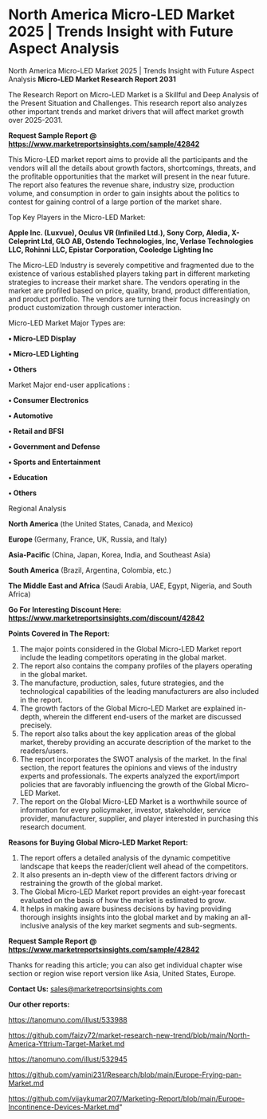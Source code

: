 # North America Micro-LED Market 2025 | Trends Insight with Future Aspect Analysis
North America Micro-LED Market 2025 | Trends Insight with Future Aspect Analysis
<strong>Micro-LED Market Research Report 2031</strong>

The Research Report on Micro-LED Market is a Skillful and Deep Analysis of the Present Situation and Challenges. This research report also analyzes other important trends and market drivers that will affect market growth over 2025-2031.

<strong>Request Sample Report @ <a href=https://www.marketreportsinsights.com/sample/42842>https://www.marketreportsinsights.com/sample/42842</a></strong>

This Micro-LED market report aims to provide all the participants and the vendors will all the details about growth factors, shortcomings, threats, and the profitable opportunities that the market will present in the near future. The report also features the revenue share, industry size, production volume, and consumption in order to gain insights about the politics to contest for gaining control of a large portion of the market share.

Top Key Players in the Micro-LED Market:

<strong>Apple Inc. (Luxvue), Oculus VR (Infiniled Ltd.), Sony Corp, Aledia, X-Celeprint Ltd, GLO AB, Ostendo Technologies, Inc, Verlase Technologies LLC, Rohinni LLC, Epistar Corporation, Cooledge Lighting Inc</strong>

The Micro-LED Industry is severely competitive and fragmented due to the existence of various established players taking part in different marketing strategies to increase their market share. The vendors operating in the market are profiled based on price, quality, brand, product differentiation, and product portfolio. The vendors are turning their focus increasingly on product customization through customer interaction.

Micro-LED Market Major Types are:

<strong>•  Micro-LED Display

•  Micro-LED Lighting

•  Others</strong>

Market Major end-user applications :

<strong>•  Consumer Electronics

•  Automotive

•  Retail and BFSI

•  Government and Defense

•  Sports and Entertainment

•  Education

•  Others</strong>

Regional Analysis

</u><strong><b>North America</b></strong> (the United States, Canada, and Mexico)

<strong><b>Europe </b></strong>(Germany, France, UK, Russia, and Italy)

<strong><b>Asia-Pacific</b></strong> (China, Japan, Korea, India, and Southeast Asia)

<strong><b>South America</b></strong> (Brazil, Argentina, Colombia, etc.)

<strong><b>The Middle East and Africa</b></strong> (Saudi Arabia, UAE, Egypt, Nigeria, and South Africa)

<strong>Go For Interesting Discount Here: <a href=https://www.marketreportsinsights.com/discount/42842>https://www.marketreportsinsights.com/discount/42842</a></strong>

<strong>Points Covered in The Report:</strong>
<ol>
  <li>The major points considered in the Global Micro-LED Market report include the leading competitors operating in the global market.</li>
  <li>The report also contains the company profiles of the players operating in the global market.</li>
  <li>The manufacture, production, sales, future strategies, and the technological capabilities of the leading manufacturers are also included in the report.</li>
  <li>The growth factors of the Global Micro-LED Market are explained in-depth, wherein the different end-users of the market are discussed precisely.</li>
  <li>The report also talks about the key application areas of the global market, thereby providing an accurate description of the market to the readers/users.</li>
  <li>The report incorporates the SWOT analysis of the market. In the final section, the report features the opinions and views of the industry experts and professionals. The experts analyzed the export/import policies that are favorably influencing the growth of the Global Micro-LED Market.</li>
  <li>The report on the Global Micro-LED Market is a worthwhile source of information for every policymaker, investor, stakeholder, service provider, manufacturer, supplier, and player interested in purchasing this research document.</li>
</ol>
<strong>Reasons for Buying Global Micro-LED Market Report:</strong>

<ol>
  <li>The report offers a detailed analysis of the dynamic competitive landscape that keeps the reader/client well ahead of the competitors.</li>
  <li>It also presents an in-depth view of the different factors driving or restraining the growth of the global market.</li>
  <li>The Global Micro-LED Market report provides an eight-year forecast evaluated on the basis of how the market is estimated to grow.</li>
  <li>It helps in making aware business decisions by having providing thorough insights insights into the global market and by making an all-inclusive analysis of the key market segments and sub-segments.</li>
</ol>
<strong>Request Sample Report @ <a href=https://www.marketreportsinsights.com/sample/42842>https://www.marketreportsinsights.com/sample/42842</a></strong>


Thanks for reading this article; you can also get individual chapter wise section or region wise report version like Asia, United States, Europe.

<strong>Contact Us:</strong>
sales@marketreportsinsights.com

<strong>Our other reports:</strong>

<a href=https://tanomuno.com/illust/533988>https://tanomuno.com/illust/533988</a>

<a href=https://github.com/faizy72/market-research-new-trend/blob/main/North-America-Yttrium-Target-Market.md>https://github.com/faizy72/market-research-new-trend/blob/main/North-America-Yttrium-Target-Market.md</a>

<a href=https://tanomuno.com/illust/532945>https://tanomuno.com/illust/532945</a>

<a href=https://github.com/yamini231/Research/blob/main/Europe-Frying-pan-Market.md>https://github.com/yamini231/Research/blob/main/Europe-Frying-pan-Market.md</a>

<a href=https://github.com/vijaykumar207/Marketing-Report/blob/main/Europe-Incontinence-Devices-Market.md>https://github.com/vijaykumar207/Marketing-Report/blob/main/Europe-Incontinence-Devices-Market.md</a>"
